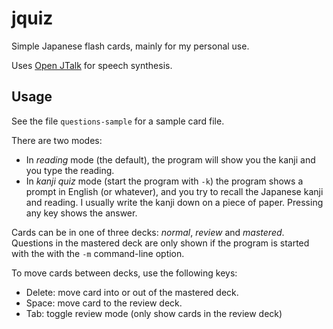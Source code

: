 # jquiz

Simple Japanese flash cards, mainly for my personal use.

Uses [Open JTalk](http://open-jtalk.sourceforge.net/) for speech synthesis.

## Usage

See the file `questions-sample` for a sample card file.

There are two modes:

* In *reading* mode (the default), the program will show you the kanji and you type
  the reading.
* In *kanji quiz* mode (start the program with `-k`) the program shows a prompt in
  English (or whatever), and you try to recall the Japanese kanji and reading.
  I usually write the kanji down on a piece of paper. Pressing any key shows the
  answer.

Cards can be in one of three decks: *normal*, *review* and *mastered*. Questions
in the mastered deck are only shown if the program is started with the with the
`-m` command-line option.

To move cards between decks, use the following keys:

* Delete: move card into or out of the mastered deck.
* Space: move card to the review deck.
* Tab: toggle review mode (only show cards in the review deck)
